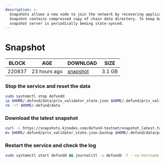 ```yaml
---
description: >-
  Snapshots allows a new node to join the network by recovering application state from a backup file. 
  Snapshot contains compressed copy of chain data directory. To keep backup files as small as plausible, 
  snapshot server is periodically beeing state-synced.
---
```


# Snapshot

| BLOCK             | AGE             | DOWNLOAD                                                                         | SIZE             |
| ----------------- | --------------- | -------------------------------------------------------------------------------- | ---------------- |
| 220837 | 23 hours ago | [snapshot](https://snapshots.kjnodes.com/defund-testnet/snapshot\_latest.tar.lz4) | 3.1 GB |

### Stop the service and reset the data

```bash
sudo systemctl stop defundd
cp $HOME/.defund/data/priv_validator_state.json $HOME/.defund/priv_validator_state.json.backup
rm -rf $HOME/.defund/data
```

### Download the latest snapshot

```bash
curl -L https://snapshots.kjnodes.com/defund-testnet/snapshot_latest.tar.lz4 | lz4 -dc - | tar -xf - -C $HOME/.defund
mv $HOME/.defund/priv_validator_state.json.backup $HOME/.defund/data/priv_validator_state.json
```

### Restart the service and check the log

```bash
sudo systemctl start defundd && journalctl -u defundd -f --no-hostname -o cat
```
